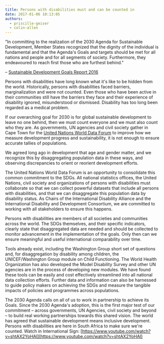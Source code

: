 ```yaml
---
title: Persons with disabilities must and can be counted in
date: 2017-01-06 10:13:05
authors:
  - priscille-geiser
  - colin-allen
---
```


"In committing to the realization of the 2030 Agenda for Sustainable
Development, Member States recognized that the dignity of the individual is
fundamental and that the Agenda's Goals and targets should be met for all
nations and people and for all segments of society. Furthermore, they
endeavoured to reach first those who are furthest behind."

&ndash;
[Sustainable Development Goals Report 2016](https://unstats.un.org/sdgs/report/2016/)

Persons with disabilities have long known what it's like to be hidden from the
world. Historically, persons with disabilities faced barriers, marginalization
and were not counted. Even those who have been active in their communities still
have the barriers they face and their experience of disability ignored,
misunderstood or dismissed. Disability has too long been regarded as a medical
problem.

If our overarching goal for 2030 is for global sustainable development to leave
no one behind, then we must count everyone and we must also count who they are.
As governments, UN agencies and civil society gather in Cape Town for the
[United Nations World Data Forum](https://undataforum.org) to improve how we
measure development progress and sustainability, it is not enough to ensure
accurate tallies of populations.

We agreed long ago in development that age and gender matter, and we recognize
this by disaggregating population data in these ways, and observing
discrepancies to orient or reorient development efforts.

The United Nations World Data Forum is an opportunity to consolidate this common
commitment to the SDGs. All national statistics offices, the United Nations,
civil society and organizations of persons with disabilities must collaborate so
that we can collect powerful datasets that include all persons with
disabilities, and that we can disaggregate this population data by disability
status. As Chairs of the International Disability Alliance and the International
Disability and Development Consortium, we are committed to working with all
stakeholders to ensure this happens.

Persons with disabilities are members of all societies and communities across
the world. The SDGs themselves, and their specific indicators, clearly state
that disaggregated data are needed and should be collected to monitor
advancement in the implementation of the goals. Only then can we ensure
meaningful and useful international comparability over time.

Tools already exist, including the Washington Group short set of questions and,
for disaggregation by disability among children, the UNICEF/Washington Group
module on Child Functioning. The World Health Organization has also developed
the Model Disability Survey and other UN agencies are in the process of
developing new modules. We have found these tools can be easily and cost
effectively streamlined into all national data collection efforts. Further data
and information can also be harnessed to guide policy makers on achieving the
SDGs and measure the tangible impacts of policies and programmes across
populations.

The 2030 Agenda calls on all of us to work in partnership to achieve its Goals.
Since the 2030 Agenda's adoption, this is the first major test of our commitment
&ndash; across governments, UN Agencies, civil society and beyond &ndash; to
build real working partnerships towards this shared vision. The world has agreed
that sustainable development means inclusive development. Persons with
disabilities are here in South Africa to make sure we're counted. Watch in
International Sign:
[https://www.youtube.com/watch?v=shtAX2YoHAI](https://www.youtube.com/watch?v=shtAX2YoHAI)
